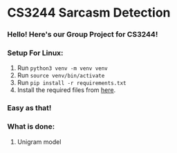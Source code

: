 # CS3244 Sarcasm Detection
### Hello! Here's our Group Project for CS3244!

### Setup For Linux:
1. Run `python3 venv -m venv venv`
2. Run `source venv/bin/activate`
3. Run `pip install -r requirements.txt`
4. Install the required files from [here](https://www.kaggle.com/danofer/sarcasm).

### Easy as that!

### What is done:
1. Unigram model
